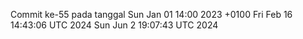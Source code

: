 Commit ke-55 pada tanggal Sun Jan 01 14:00 2023 +0100
Fri Feb 16 14:43:06 UTC 2024
Sun Jun  2 19:07:43 UTC 2024
